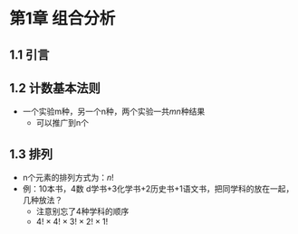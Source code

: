 # 第1章 组合分析

## 1.1 引言

## 1.2 计数基本法则

- 一个实验m种，另一个n种，两个实验一共$mn$种结果
  - 可以推广到n​个

## 1.3 排列

- n个元素的排列方式为：$n!$
- 例：10本书，4数 d学书+3化学书+2历史书+1语文书，把同学科的放在一起，几种放法？
  - 注意别忘了4种学科的顺序
  - $4!\times 4!\times 3!\times 2!\times 1!$

